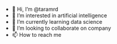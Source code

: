 - 👋 Hi, I’m @taramrd
- 👀 I’m interested in artificial intelligence
- 🌱 I’m currently learning data science
- 💞️ I’m looking to collaborate on company
- 📫 How to reach me 



<!---
taramrd/taramrd is a ✨ special ✨ repository because its `README.md` (this file) appears on your GitHub profile.
You can click the Preview link to take a look at your changes.
--->
